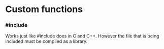 Custom functions
=====
### #include
Works just like #include does in C and C++. However the file that is being included must be compiled as a library. 

